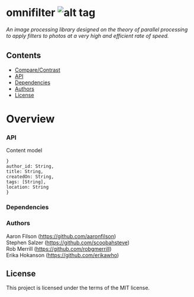 # omnifilter        ![alt tag](https://travis-ci.org/ocgears/omnifilter.svg?branch=master)
###### An image processing library designed on the theory of parallel processing to apply filters to photos at a very high and efficient rate of speed.

## Contents
+   [Compare/Contrast](https://github.com/ocgears/omnifilter#overview)
+   [API](https://github.com/ocgears/omnifilter#api)
+   [Dependencies](https://github.com/ocgears/omnifilter#dependencies)
+   [Authors](https://github.com/ocgears/omnifilter#authors)
+   [License](https://github.com/ocgears/omnifilter#license)

# Overview

### API
Content model
```
}
author_id: String,
title: String,
createdOn: String,
tags: [String],
location: String
}
```

### Dependencies


### Authors
Aaron Filson (https://github.com/aaronfilson)<br/>
Stephen Salzer (https://github.com/scoobahsteve)</br>
Rob Merrill (https://github.com/robgmerrill)</br>
Erika Hokanson (https://github.com/erikawho)<br/>

## License

This project is licensed under the terms of the MIT license.

